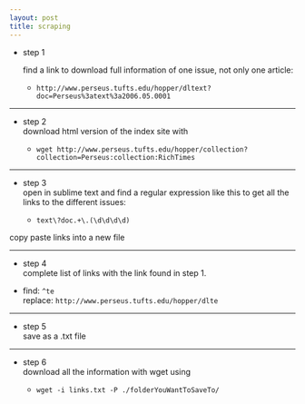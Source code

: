 ```yaml
---
layout: post
title: scraping
---
```


* step 1  

  find a link to download full information of one issue, not only one article:  
  
  * ``http://www.perseus.tufts.edu/hopper/dltext?doc=Perseus%3atext%3a2006.05.0001``  
  
--------------

* step 2  
  download html version of the index site with  
  
  * ``wget http://www.perseus.tufts.edu/hopper/collection?collection=Perseus:collection:RichTimes``  

--------------

* step 3  
  open in sublime text and find a regular expression like this to get all the links to the different issues:  
  
  * ``text\?doc.+\.(\d\d\d\d)``  
  
copy paste links into a new file  
  
--------------

* step 4  
  complete list of links with the link found in step 1.  
  
* find: ``^te``  
  replace: ``http://www.perseus.tufts.edu/hopper/dlte``  

--------------

* step 5  
  save as a .txt file  

--------------

* step 6  
  download all the information with wget using  
  
  * ``wget -i links.txt -P ./folderYouWantToSaveTo/``

